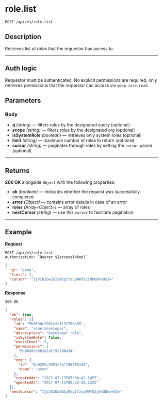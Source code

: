 # role.list

`POST /api/v1/role.list`

## Description

Retrieves list of roles that the requestor has access to.

***

## Auth logic

Requestor must be authenticated. No explicit permissions are required; only retrieves permissions that the requestor can access via `yeep.role.read`.

## Parameters

### Body

- **q** _(string)_ — filters roles by the designated query (optional)
- **scope** _(string)_ — filters roles by the designated org (optional)
- **isSystemRole** _(boolean)_ — retrieves only system roles (optional)
- **limit** _(string)_ — maximum number of roles to return (optional)
- **cursor** _(string)_ — paginates through roles by setting the `cursor` param (optional)

***

## Returns

**200 OK** alongside `Object` with the following properties:

- **ok** _(boolean)_ — indicates whether the request was successfully completed
- **error** _(Object)_ — contains error details in case of an error
- **roles** _(Array\<Object>)_ — array of roles
- **nextCursor** _(string)_ — use this `cursor` to facilitate pagination

***

## Example

**Request**

```
POST /api/v1/role.list
Authorization: `Bearer ${accessToken}`
```

``` json
{
  "q": "acme",
  "limit": 1,
  "cursor": "IjViN2QwZGIyMzg1YzcyNWY5ZjNkODkwOSI="
}
```

**Response**

`200 OK`

``` json
{
  "ok": true,
  "roles": [{
    "id": "5b969dc9901e2af192780a35",
    "name": "acme:developer",
    "description": "Developer role",
    "isSystemRole": false,
    "usersCount": 5,
    "permissions": [
      "5b969dc9901e2af192780a34"
    ],
    "org": {
      "id": "8a9295c9901e7af196785a34",
      "name": "acme"
    },
    "createdAt": "2017-07-13T05:00:42.145Z",
    "updatedAt": "2017-07-13T05:42:42.222Z"
  }],
  "nextCursor": "IjViN2QwZGIyMzg1YzcyNWY5ZjNkODkwYSI="
}
```

